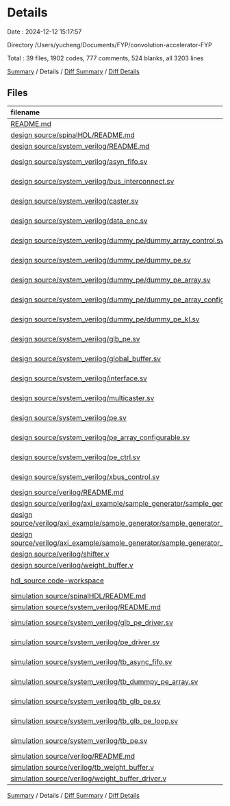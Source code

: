 # Details

Date : 2024-12-12 15:17:57

Directory /Users/yucheng/Documents/FYP/convolution-accelerator-FYP

Total : 39 files,  1902 codes, 777 comments, 524 blanks, all 3203 lines

[Summary](results.md) / Details / [Diff Summary](diff.md) / [Diff Details](diff-details.md)

## Files
| filename | language | code | comment | blank | total |
| :--- | :--- | ---: | ---: | ---: | ---: |
| [README.md](/README.md) | Markdown | 48 | 0 | 15 | 63 |
| [design source/spinalHDL/README.md](/design%20source/spinalHDL/README.md) | Markdown | 1 | 0 | 2 | 3 |
| [design source/system_verilog/README.md](/design%20source/system_verilog/README.md) | Markdown | 1 | 0 | 2 | 3 |
| [design source/system_verilog/asyn_fifo.sv](/design%20source/system_verilog/asyn_fifo.sv) | System Verilog | 71 | 30 | 15 | 116 |
| [design source/system_verilog/bus_interconnect.sv](/design%20source/system_verilog/bus_interconnect.sv) | System Verilog | 0 | 0 | 3 | 3 |
| [design source/system_verilog/caster.sv](/design%20source/system_verilog/caster.sv) | System Verilog | 35 | 21 | 6 | 62 |
| [design source/system_verilog/data_enc.sv](/design%20source/system_verilog/data_enc.sv) | System Verilog | 20 | 21 | 10 | 51 |
| [design source/system_verilog/dummy_pe/dummy_array_control.sv](/design%20source/system_verilog/dummy_pe/dummy_array_control.sv) | System Verilog | 3 | 20 | 1 | 24 |
| [design source/system_verilog/dummy_pe/dummy_pe.sv](/design%20source/system_verilog/dummy_pe/dummy_pe.sv) | System Verilog | 60 | 34 | 23 | 117 |
| [design source/system_verilog/dummy_pe/dummy_pe_array.sv](/design%20source/system_verilog/dummy_pe/dummy_pe_array.sv) | System Verilog | 86 | 37 | 17 | 140 |
| [design source/system_verilog/dummy_pe/dummy_pe_array_configurable.sv](/design%20source/system_verilog/dummy_pe/dummy_pe_array_configurable.sv) | System Verilog | 85 | 49 | 41 | 175 |
| [design source/system_verilog/dummy_pe/dummy_pe_kl.sv](/design%20source/system_verilog/dummy_pe/dummy_pe_kl.sv) | System Verilog | 39 | 23 | 12 | 74 |
| [design source/system_verilog/glb_pe.sv](/design%20source/system_verilog/glb_pe.sv) | System Verilog | 29 | 22 | 7 | 58 |
| [design source/system_verilog/global_buffer.sv](/design%20source/system_verilog/global_buffer.sv) | System Verilog | 29 | 21 | 8 | 58 |
| [design source/system_verilog/interface.sv](/design%20source/system_verilog/interface.sv) | System Verilog | 236 | 42 | 76 | 354 |
| [design source/system_verilog/multicaster.sv](/design%20source/system_verilog/multicaster.sv) | System Verilog | 87 | 47 | 34 | 168 |
| [design source/system_verilog/pe.sv](/design%20source/system_verilog/pe.sv) | System Verilog | 102 | 40 | 20 | 162 |
| [design source/system_verilog/pe_array_configurable.sv](/design%20source/system_verilog/pe_array_configurable.sv) | System Verilog | 70 | 21 | 30 | 121 |
| [design source/system_verilog/pe_ctrl.sv](/design%20source/system_verilog/pe_ctrl.sv) | System Verilog | 79 | 0 | 12 | 91 |
| [design source/system_verilog/xbus_control.sv](/design%20source/system_verilog/xbus_control.sv) | System Verilog | 44 | 21 | 15 | 80 |
| [design source/verilog/README.md](/design%20source/verilog/README.md) | Markdown | 1 | 0 | 2 | 3 |
| [design source/verilog/axi_example/sample_generator/sample_generator_v1_0.v](/design%20source/verilog/axi_example/sample_generator/sample_generator_v1_0.v) | Verilog | 53 | 14 | 17 | 84 |
| [design source/verilog/axi_example/sample_generator/sample_generator_v1_0_M_AXIS.v](/design%20source/verilog/axi_example/sample_generator/sample_generator_v1_0_M_AXIS.v) | Verilog | 122 | 72 | 35 | 229 |
| [design source/verilog/axi_example/sample_generator/sample_generator_v1_0_S_AXIS.v](/design%20source/verilog/axi_example/sample_generator/sample_generator_v1_0_S_AXIS.v) | Verilog | 97 | 51 | 20 | 168 |
| [design source/verilog/shifter.v](/design%20source/verilog/shifter.v) | Verilog | 28 | 5 | 6 | 39 |
| [design source/verilog/weight_buffer.v](/design%20source/verilog/weight_buffer.v) | Verilog | 77 | 21 | 18 | 116 |
| [hdl_source.code-workspace](/hdl_source.code-workspace) | JSON with Comments | 12 | 0 | 0 | 12 |
| [simulation source/spinalHDL/README.md](/simulation%20source/spinalHDL/README.md) | Markdown | 1 | 0 | 2 | 3 |
| [simulation source/system_verilog/README.md](/simulation%20source/system_verilog/README.md) | Markdown | 1 | 0 | 1 | 2 |
| [simulation source/system_verilog/glb_pe_driver.sv](/simulation%20source/system_verilog/glb_pe_driver.sv) | System Verilog | 46 | 21 | 6 | 73 |
| [simulation source/system_verilog/pe_driver.sv](/simulation%20source/system_verilog/pe_driver.sv) | System Verilog | 39 | 16 | 5 | 60 |
| [simulation source/system_verilog/tb_async_fifo.sv](/simulation%20source/system_verilog/tb_async_fifo.sv) | System Verilog | 64 | 13 | 13 | 90 |
| [simulation source/system_verilog/tb_dummpy_pe_array.sv](/simulation%20source/system_verilog/tb_dummpy_pe_array.sv) | System Verilog | 71 | 31 | 16 | 118 |
| [simulation source/system_verilog/tb_glb_pe.sv](/simulation%20source/system_verilog/tb_glb_pe.sv) | System Verilog | 46 | 21 | 8 | 75 |
| [simulation source/system_verilog/tb_glb_pe_loop.sv](/simulation%20source/system_verilog/tb_glb_pe_loop.sv) | System Verilog | 74 | 21 | 11 | 106 |
| [simulation source/system_verilog/tb_pe.sv](/simulation%20source/system_verilog/tb_pe.sv) | System Verilog | 38 | 21 | 11 | 70 |
| [simulation source/verilog/README.md](/simulation%20source/verilog/README.md) | Markdown | 1 | 0 | 1 | 2 |
| [simulation source/verilog/tb_weight_buffer.v](/simulation%20source/verilog/tb_weight_buffer.v) | Verilog | 0 | 0 | 1 | 1 |
| [simulation source/verilog/weight_buffer_driver.v](/simulation%20source/verilog/weight_buffer_driver.v) | Verilog | 6 | 21 | 2 | 29 |

[Summary](results.md) / Details / [Diff Summary](diff.md) / [Diff Details](diff-details.md)